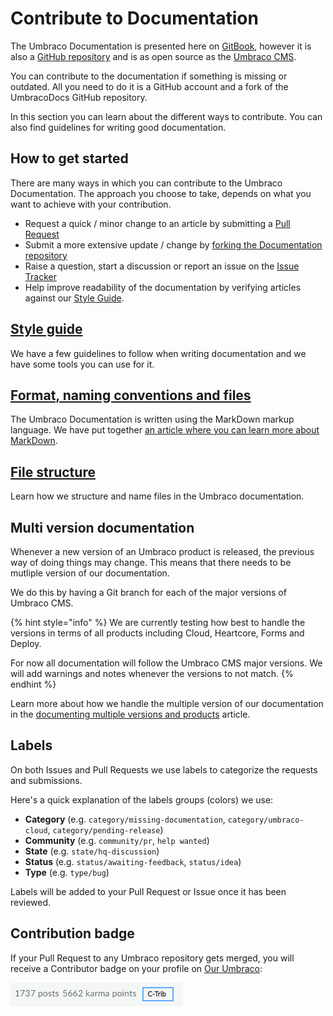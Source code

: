# Contribute to Documentation

The Umbraco Documentation is presented here on [GitBook](https://docs.umbraco.com), however it is also a [GitHub repository](https://github.com/umbraco/UmbracoDocs) and is as open source as the [Umbraco CMS](https://github.com/umbraco/Umbraco-CMS).

You can contribute to the documentation if something is missing or outdated. All you need to do it is a GitHub account and a fork of the UmbracoDocs GitHub repository.

In this section you can learn about the different ways to contribute. You can also find guidelines for writing good documentation.

## How to get started

There are many ways in which you can contribute to the Umbraco Documentation. The approach you choose to take, depends on what you want to achieve with your contribution.

* Request a quick / minor change to an article by submitting a [Pull Request](pull-request.md#option-1-creating-a-pr-directly-on-github)
* Submit a more extensive update / change by [forking the Documentation repository](pull-request.md#options-2-creating-a-pr-through-a-fork)
* Raise a question, start a discussion or report an issue on the [Issue Tracker](issues.md)
* Help improve readability of the documentation by verifying articles against our [Style Guide](style-guide.md#test-the-docs-yourself).

## [Style guide](style-guide.md)

We have a few guidelines to follow when writing documentation and we have some tools you can use for it.

## [Format, naming conventions and files](markdown-conventions.md)

The Umbraco Documentation is written using the MarkDown markup language. We have put together [an article where you can learn more about MarkDown](markdown-conventions.md).

## [File structure](structure.md)

Learn how we structure and name files in the Umbraco documentation.

## Multi version documentation

Whenever a new version of an Umbraco product is released, the previous way of doing things may change. This means that there needs to be mutliple version of our documentation.

We do this by having a Git branch for each of the major versions of Umbraco CMS.

{% hint style="info" %}
We are currently testing how best to handle the versions in terms of all products including Cloud, Heartcore, Forms and Deploy.

For now all documentation will follow the Umbraco CMS major versions. We will add warnings and notes whenever the versions to not match.
{% endhint %}

Learn more about how we handle the multiple version of our documentation in the [documenting multiple versions and products](../documentation-and-versions.md) article.

## Labels

On both Issues and Pull Requests we use labels to categorize the requests and submissions.

Here's a quick explanation of the labels groups (colors) we use:

* **Category** (e.g. `category/missing-documentation`, `category/umbraco-cloud`, `category/pending-release`)
* **Community** (e.g. `community/pr`, `help wanted`)
* **State** (e.g. `state/hq-discussion`)
* **Status** (e.g. `status/awaiting-feedback`, `status/idea`)
* **Type** (e.g. `type/bug`)

Labels will be added to your Pull Request or Issue once it has been reviewed.

## Contribution badge

If your Pull Request to any Umbraco repository gets merged, you will receive a Contributor badge on your profile on [Our Umbraco](https://our.umbraco.com):

![Contributor badge on Our](images/c-trib-badge.png)
